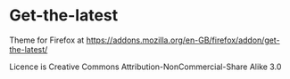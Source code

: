 # Get-the-latest

Theme for Firefox at https://addons.mozilla.org/en-GB/firefox/addon/get-the-latest/

Licence is Creative Commons Attribution-NonCommercial-Share Alike 3.0
